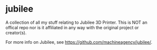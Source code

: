 # jubilee
A collection of all my stuff relating to Jubilee 3D Printer.  This is NOT an offical repo nor is it affiliated in any way with the original project or creator(s).

For more info on Jubilee, see https://github.com/machineagency/jubilee/.
